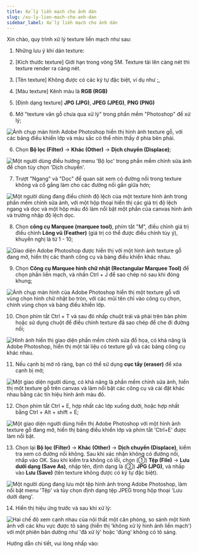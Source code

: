 ```yaml
---
title: Xử lý liền mạch cho ảnh dán
slug: /xu-ly-lien-mach-cho-anh-dan
sidebar_label: Xử lý liền mạch cho ảnh dán
---
```


Xin chào, quy trình xử lý texture liền mạch như sau:

1. Những lưu ý khi dán texture:

1. [Kích thước texture] Giới hạn trong vòng 5M. Texture tải lên càng nét thì texture render ra càng nét.

2. [Tên texture] Không được có các ký tự đặc biệt, ví dụ như ;,

3. [Màu texture] Kênh màu là **RGB (RGB)**

4. [Định dạng texture] **JPG (JPG)**, **JPEG (JPEG)**, **PNG (PNG)**

5. Mở "texture vân gỗ chưa qua xử lý" trong phần mềm "Photoshop" để xử lý;

![Ảnh chụp màn hình Adobe Photoshop hiển thị hình ảnh texture gỗ, với các bảng điều khiển lớp và màu sắc có thể nhìn thấy ở phía bên phải.](https://storage.googleapis.com/jegavn_kb/images/image_1678711386873.png)

6. Chọn **Bộ lọc (Filter)** → **Khác (Other)** → **Dịch chuyển (Displace)**;

![Một người dùng điều hướng menu 'Bộ lọc' trong phần mềm chỉnh sửa ảnh để chọn tùy chọn 'Dịch chuyển'.](https://storage.googleapis.com/jegavn_kb/images/image_1678711361751.png)

7. Trượt "Ngang" và "Dọc" để quan sát xem có đường nối trong texture không và cố gắng làm cho các đường nối gần giữa hơn;

![Một người dùng đang điều chỉnh độ lệch của một texture hình ảnh trong phần mềm chỉnh sửa ảnh, với một hộp thoại hiển thị các giá trị độ lệch ngang và dọc và một hộp màu đỏ làm nổi bật một phần của canvas hình ảnh và trường nhập độ lệch dọc.](https://storage.googleapis.com/jegavn_kb/images/image_1678711408952.png)

8. Chọn **công cụ Marquee (marquee tool)**, phím tắt "M", điều chỉnh giá trị điều chỉnh **Lông vũ (Feather)** (giá trị có thể được điều chỉnh tùy ý), khuyến nghị là từ 1 - 10;

![Giao diện Adobe Photoshop được hiển thị với một hình ảnh texture gỗ đang mở, hiển thị các thanh công cụ và bảng điều khiển khác nhau.](https://storage.googleapis.com/jegavn_kb/images/image_1678711623276.png)

9. Chọn **Công cụ Marquee hình chữ nhật (Rectangular Marquee Tool)** để chọn phần liền mạch, và nhấn Ctrl + J để sao chép nó sau khi đóng khung;

![Ảnh chụp màn hình của Adobe Photoshop hiển thị một texture gỗ với vùng chọn hình chữ nhật bo tròn, với các mũi tên chỉ vào công cụ chọn, chính vùng chọn và bảng điều khiển lớp.](https://storage.googleapis.com/jegavn_kb/images/image_1678711655742.png)

10. Chọn phím tắt Ctrl + T và sau đó nhấp chuột trái và phải trên bàn phím hoặc sử dụng chuột để điều chỉnh texture đã sao chép để che đi đường nối;

![Hình ảnh hiển thị giao diện phần mềm chỉnh sửa đồ họa, có khả năng là Adobe Photoshop, hiển thị một tài liệu có texture gỗ và các bảng công cụ khác nhau.](https://storage.googleapis.com/jegavn_kb/images/f83233bb-a5b7-49b5-b37b-58748a0b86a9.jpg)

11. Nếu cạnh bị mờ rõ ràng, bạn có thể sử dụng **cục tẩy (eraser)** để xóa cạnh bị mờ;

![Một giao diện người dùng, có khả năng là phần mềm chỉnh sửa ảnh, hiển thị một texture gỗ trên canvas và làm nổi bật các công cụ và cài đặt khác nhau bằng các tín hiệu hình ảnh màu đỏ.](https://storage.googleapis.com/jegavn_kb/images/7254335f-6a36-4b72-9713-fc71f44aeb32.jpg)

12. Chọn phím tắt Ctrl + E, hợp nhất các lớp xuống dưới, hoặc hợp nhất bằng Ctrl + Alt + shift + E;

![Một giao diện người dùng hiển thị Adobe Photoshop với một hình ảnh texture gỗ đang mở, hiển thị bảng điều khiển lớp và phím tắt 'Ctrl+E' được làm nổi bật.](https://storage.googleapis.com/jegavn_kb/images/image_1678711711515.png)

13. Chọn lại **Bộ lọc (Filter)** → **Khác (Other)** → **Dịch chuyển (Displace)**, kiểm tra xem có đường nối không. Sau khi xác nhận không có đường nối, nhấp vào OK. Sau khi kiểm tra không có lỗi, chọn (①) **Tệp (File)** → **Lưu dưới dạng (Save As)**, nhập tên, định dạng là (②) **JPG (JPG)**, và nhấp vào **Lưu (Save)** (tên texture không được có ký tự đặc biệt).

![Một người dùng đang lưu một tệp hình ảnh trong Adobe Photoshop, làm nổi bật menu 'Tệp' và tùy chọn định dạng tệp JPEG trong hộp thoại 'Lưu dưới dạng'.](https://storage.googleapis.com/jegavn_kb/images/image_1678711732295.png)

14. Hiển thị hiệu ứng trước và sau khi xử lý:

![Hai chế độ xem cạnh nhau của nội thất một căn phòng, so sánh một hình ảnh với các khu vực được tô sáng (hiển thị 'không xử lý hình ảnh liền mạch') với một phiên bản dường như 'đã xử lý' hoặc 'đúng' không có tô sáng.](https://storage.googleapis.com/jegavn_kb/images/a6f01353-3e06-453e-a167-7134c41208c5.jpg)

Hướng dẫn chi tiết, vui lòng nhấp vào:
